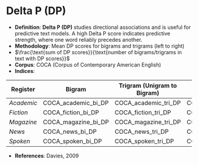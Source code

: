 # Delta P (DP)
- **Definition**: **Delta P (DP)** studies directional associations and is useful for predictive text models. A high Delta P score indicates predictive strength, where one word reliably precedes another.
- **Methodology**: Mean DP scores for bigrams and trigrams (left to right)
- $\frac{\text{sum of DP scores}}{\text{number of bigrams/trigrams in text with DP scores}}$
- **Corpus**: COCA (Corpus of Contemporary American English)
- **Indices**:

| Register   | Bigram               | Trigram (Unigram to Bigram)  | Trigram (Bigram to Unigram)  |
| ---------- | -------------------- | ---------------------------- | ---------------------------- |
| *Academic* | COCA_academic_bi_DP  | COCA_academic_tri_DP         | COCA_academic_tri_2_DP       |
| *Fiction*  | COCA_fiction_bi_DP   | COCA_fiction_tri_DP          | COCA_fiction_tri_2_DP        |
| *Magazine* | COCA_magazine_bi_DP  | COCA_magazine_tri_DP         | COCA_magazine_tri_2_DP       |
| *News*     | COCA_news_bi_DP      | COCA_news_tri_DP             | COCA_news_tri_2_DP           |
| *Spoken*   | COCA_spoken_bi_DP    | COCA_spoken_tri_DP           | COCA_spoken_tri_2_DP         |
- **References**: Davies, 2009